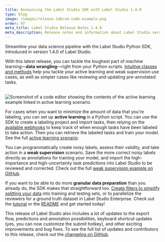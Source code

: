 ```yaml
---
title: Announcing the Label Studio SDK with Label Studio 1.4.0
type: blog
image: /images/release-140/sm-code-example.png
order: 97
meta_title: Label Studio Release Notes 1.4.0
meta_description: Release notes and information about Label Studio version 1.4.0, announcing the Label Studio SDK to work with the open source data labeling tool Label Studio, or the enterprise version Label Studio Enterprise. 
---
```


Streamline your data science pipeline with the Label Studio Python SDK, introduced in version 1.4.0 of Label Studio.

With this latest release, you can tackle the toughest part of machine learning—**data wrangling**—right from your Python scripts. [Intuitive classes and methods](/sdk/index.html) help you tackle your active learning and weak supervision use cases, as well as simpler cases like reviewing and updating pre-annotated tasks. 

<br/><img src="/images/release-140/big-code-example.png" alt="Screenshot of a code editor showing the contents of the active learning example linked in active learning scenario." class="gif-border" width="" height="" />

For cases when you want to minimize the amount of data that you're labeling, you can set up **active learning** in a Python script. You can use the SDK to create a labeling project and import tasks, then relying on the [available webhooks](/guide/webhooks.html) to keep track of when enough tasks have been labeled to take action. Then you can retrieve the labeled tasks and train your model. See the full [active learning scenario](https://github.com/heartexlabs/label-studio-sdk/blob/master/examples/Active%20Learning.ipynb).

You can programmatically create noisy labels, assess their validity, and take action in a **weak supervision** scenario. Save the more correct noisy labels directly as annotations for training your model, and import the high-importance and high-uncertainty task predictions into Label Studio to be reviewed and corrected. Check out the full [weak supervision example on GitHub](https://github.com/heartexlabs/label-studio-sdk/blob/master/examples/Weak%20Supervision.ipynb).

If you want to be able to do more **granular data preparation** than you already do, the SDK makes that straightforward too. [Create filters to simplify splitting your data](/guide/sdk.html#Prepare-and-manage-data-with-filters) into training and testing sets, or to parallelize the reviewers for a ground truth dataset in Label Studio Enterprise. Check out the [tutorial](/guide/sdk.html) or the [README](https://github.com/heartexlabs/label-studio-sdk#readme) and get started today!

This release of Label Studio also includes a lot of updates to the export flow, predictions and annotation possibilities, keyboard shortcut updates (yes, you can now customize the submit hotkey), and other exciting improvements and bug fixes. To see the full list of updates and contributors to this release, check out the [changelog on GitHub](https://github.com/heartexlabs/label-studio/releases).
